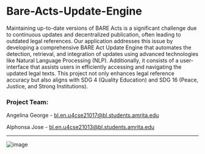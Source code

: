 # Bare-Acts-Update-Engine
Maintaining up-to-date versions of BARE Acts is a significant challenge due to continuous updates and decentralized publication, often leading to outdated legal references. Our application addresses this issue by developing a comprehensive BARE Act Update Engine that automates the detection, retrieval, and integration of updates using advanced technologies like Natural Language Processing (NLP). Additionally, it consists of a user-interface that assists users in efficiently accessing and navigating the updated legal texts. This project not only enhances legal reference accuracy but also aligns with SDG 4 (Quality Education) and SDG 16 (Peace, Justice, and Strong Institutions).


### Project Team:

Angelina George - bl.en.u4cse21017@bl.students.amrita.edu

Alphonsa Jose - bl.en.u4cse21013@bl.students.amrita.edu

---
![image](https://github.com/user-attachments/assets/7458653f-ea3c-47f7-b9f1-d2b160f58b9a)






